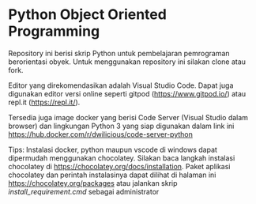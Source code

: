 # Python Object Oriented Programming

Repository ini berisi skrip Python untuk pembelajaran pemrograman berorientasi obyek.
Untuk menggunakan repository ini silakan clone atau fork.


Editor yang direkomendasikan adalah Visual Studio Code. Dapat juga digunakan editor versi online seperti gitpod (https://www.gitpod.io/)  atau repl.it (https://repl.it/).

Tersedia juga image docker yang berisi Code Server (Visual Studio dalam browser) dan lingkungan Python 3 yang siap digunakan dalam link ini
https://hub.docker.com/r/dwilicious/code-server-python

Tips:
Instalasi docker, python maupun vscode di windows dapat dipermudah menggunakan chocolatey. Silakan baca langkah instalasi chocolatey di https://chocolatey.org/docs/installation.
Paket aplikasi chocolatey dan perintah instalasinya dapat dilihat di halaman ini https://chocolatey.org/packages atau jalankan skrip *install_requirement.cmd* sebagai administrator
